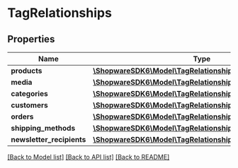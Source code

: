 # TagRelationships

## Properties
Name | Type | Description | Notes
------------ | ------------- | ------------- | -------------
**products** | [**\ShopwareSDK6\Model\TagRelationshipsProducts**](TagRelationshipsProducts.md) |  | [optional] 
**media** | [**\ShopwareSDK6\Model\TagRelationshipsMedia**](TagRelationshipsMedia.md) |  | [optional] 
**categories** | [**\ShopwareSDK6\Model\TagRelationshipsCategories**](TagRelationshipsCategories.md) |  | [optional] 
**customers** | [**\ShopwareSDK6\Model\TagRelationshipsCustomers**](TagRelationshipsCustomers.md) |  | [optional] 
**orders** | [**\ShopwareSDK6\Model\TagRelationshipsOrders**](TagRelationshipsOrders.md) |  | [optional] 
**shipping_methods** | [**\ShopwareSDK6\Model\TagRelationshipsShippingMethods**](TagRelationshipsShippingMethods.md) |  | [optional] 
**newsletter_recipients** | [**\ShopwareSDK6\Model\TagRelationshipsNewsletterRecipients**](TagRelationshipsNewsletterRecipients.md) |  | [optional] 

[[Back to Model list]](../../README.md#documentation-for-models) [[Back to API list]](../../README.md#documentation-for-api-endpoints) [[Back to README]](../../README.md)

